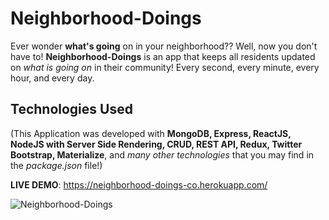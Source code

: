 # Neighborhood-Doings
Ever wonder <strong>what's going</strong> on in your neighborhood?? Well, now you don't have to! <strong>Neighborhood-Doings</strong> is an app that keeps all residents updated on <em>what is going on</em> in their community! Every second, every minute, every hour, and every day.

## Technologies Used
(This Application was developed with <strong>MongoDB, Express, ReactJS, NodeJS with Server Side Rendering, CRUD, REST API, Redux, Twitter Bootstrap, Materialize</strong>, and <em>many other technologies</em> that you may find in the <em>package.json</em> file!)

<strong>LIVE DEMO</strong>: https://neighborhood-doings-co.herokuapp.com/

![Neighborhood-Doings](https://user-images.githubusercontent.com/24254780/30138180-debb13c4-9334-11e7-9ab2-7e418f84054c.gif)
